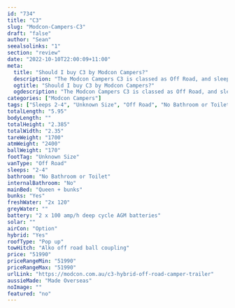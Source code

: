 ```yaml
---
id: "734"
title: "C3"
slug: "Modcon-Campers-C3"
draft: "false"
author: "Sean"
seealsolinks: "1"
section: "review"
date: "2022-10-10T22:00:09+11:00"
meta:
  title: "Should I buy C3 by Modcon Campers?"
  description: "The Modcon Campers C3 is classed as Off Road, and sleeps 2-4 people. It is Made Overseas and comes in at Unknown Size. It generally has No Bathroom or Toilet."
  ogtitle: "Should I buy C3 by Modcon Campers?"
  ogdescription: "The Modcon Campers C3 is classed as Off Road, and sleeps 2-4 people. It is Made Overseas and comes in at Unknown Size. It generally has No Bathroom or Toilet."
categories: ["Modcon Campers"]
tags: ["Sleeps 2-4", "Unknown Size", "Off Road", "No Bathroom or Toilet", "Pop up", "50 - 60k", "Made Overseas"]
totalLength: "5.95"
bodyLength: ""
totalHeight: "2.385"
totalWidth: "2.35"
tareWeight: "1700"
atmWeight: "2400"
ballWeight: "170"
footTag: "Unknown Size"
vanType: "Off Road"
sleeps: "2-4"
bathroom: "No Bathroom or Toilet"
internalBathroom: "No"
mainBed: "Queen + bunks"
bunks: "Yes"
freshWater: "2x 120"
greyWater: ""
battery: "2 x 100 amp/h deep cycle AGM batteries"
solar: ""
airCon: "Option"
hybrid: "Yes"
roofType: "Pop up"
towHitch: "Alko off road ball coupling"
price: "51990"
priceRangeMin: "51990"
priceRangeMax: "51990"
urlLink: "https://modcon.com.au/c3-hybrid-off-road-camper-trailer"
aussieMade: "Made Overseas"
noImage: ""
featured: "no"
---
```

